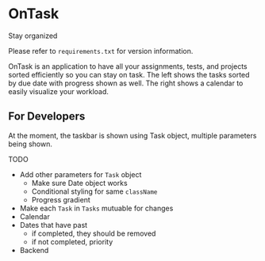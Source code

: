 # OnTask
Stay organized

Please refer to `requirements.txt` for version information.

OnTask is an application to have all your assignments, tests, and projects sorted efficiently so you can stay on task.
The left shows the tasks sorted by due date with progress shown as well. The right shows a calendar to easily visualize your
workload.

## For Developers

At the moment, the taskbar is shown using Task object, multiple parameters being shown.

TODO
- Add other parameters for `Task` object
   - Make sure Date object works
   - Conditional styling for same `className`
   - Progress gradient
- Make each `Task` in `Tasks` mutuable for changes
- Calendar
- Dates that have past
   - if completed, they should be removed
   - if not completed, priority
- Backend

